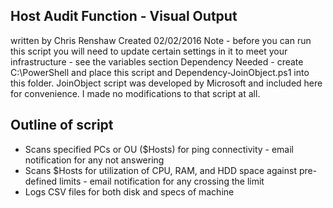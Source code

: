 ## Host Audit Function - Visual Output ########################
written by Chris Renshaw
Created 02/02/2016
Note - before you can run this script you will need to update 
certain settings in it to meet your infrastructure - see the 
variables section
Dependency Needed - create C:\PowerShell and place this script and 
Dependency-JoinObject.ps1 into this folder. JoinObject script was 
developed by Microsoft and included here for convenience. I made no
modifications to that script at all.

## Outline of script ##########################################
* Scans specified PCs or OU ($Hosts) for ping connectivity - 
  email notification for any not answering
* Scans $Hosts for utilization of CPU, RAM, and HDD space 
  against pre-defined limits - email notification for any 
  crossing the limit
* Logs CSV files for both disk and specs of machine
